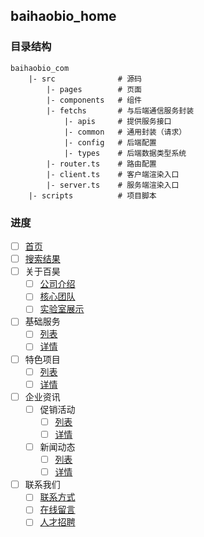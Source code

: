 ## baihaobio_home

### 目录结构
```
baihaobio_com
    |- src              # 源码
        |- pages        # 页面
        |- components   # 组件
        |- fetchs       # 与后端通信服务封装
            |- apis     # 提供服务接口
            |- common   # 通用封装（请求）
            |- config   # 后端配置
            |- types    # 后端数据类型系统
        |- router.ts    # 路由配置
        |- client.ts    # 客户端渲染入口
        |- server.ts    # 服务端渲染入口
    |- scripts          # 项目脚本
```

### 进度

- [ ] [首页](http://www.baihaobio.com)
- [ ] [搜索结果](https://www.baihaobio.com/search/:key)
- [ ] 关于百昊
    - [ ] [公司介绍](https://www.baihaobio.com/about)
    - [ ] [核心团队](https://www.baihaobio.com/team)
    - [ ] [实验室展示](https://www.baihaobio.com/lab)
- [ ] 基础服务
    - [ ] [列表](https://www.baihaobio.com/services)
    - [ ] [详情](https://www.baihaobio.com/services/:id)
- [ ] 特色项目
    - [ ] [列表](https://www.baihaobio.com/features)
    - [ ] [详情](https://www.baihaobio.com/features/:id)
- [ ] 企业资讯
    - [ ] 促销活动
        - [ ] [列表](https://www.baihaobio.com/sales)
        - [ ] [详情](https://www.baihaobio.com/sales/:id)
    - [ ] 新闻动态
        - [ ] [列表](https://www.baihaobio.com/news)
        - [ ] [详情](https://www.baihaobio.com/news/:id)
- [ ] 联系我们
    - [ ] [联系方式](https://www.baihaobio.com/contact)
    - [ ] [在线留言](https://www.baihaobio.com/message)
    - [ ] [人才招聘](https://www.baihaobio.com/jobs)
